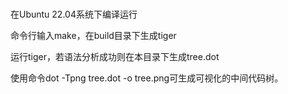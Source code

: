 #

在Ubuntu 22.04系统下编译运行

命令行输入make，在build目录下生成tiger

运行tiger，若语法分析成功则在本目录下生成tree.dot

使用命令dot -Tpng tree.dot -o tree.png可生成可视化的中间代码树。
